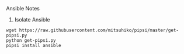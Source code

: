Ansible Notes

1. Isolate Ansible

```
wget https://raw.githubusercontent.com/mitsuhiko/pipsi/master/get-pipsi.py
python get-pipsi.py
pipsi install ansible
```
